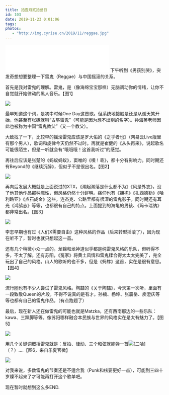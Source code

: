 ```yaml
---
title: 拾壹月贰拾叁日
id: 103
date: 2019-11-23 0:01:06
tags:
photos:
   - "http://img.cyrise.cn/2019/11/reggae.jpg"
---
```

<iframe frameborder="no" border="0" marginwidth="0" marginheight="0" width=330 height=86 src="//music.163.com/outchain/player?type=2&id=865040688&auto=0&height=66"></iframe>
下午听到《男孩别哭》，突发奇想想要整理一下雷鬼（Reggae）与中国摇滚的关系。

首先是我对雷鬼的理解。雷鬼，是（像海绵宝宝那样）无脑调动你的情绪，让你不自觉就开始律动的黑人音乐。【图1】

![](http://img.cyrise.cn/2019/11/005AjbVUgy1g978n6q4hvg309s068b2a.gif)

最早知道这个词，是初中时候One Day这首歌。但系统地接触是还是从谢天笑开始，他甚至有张砖就叫“古筝雷鬼”（可能是因为想不出别的名字）。孙海英老师因此也被称为中国“雷鬼教父”（又一个教父）。

大致找了一下，比较早的摇滚雷鬼应该是罗大佑的《之乎者也》（网易云Live版里有那个男人），歌词和旋律今天仍然不过时。再就是崔健的《从头再来》，说起歌名可能很陌生，但是一听就会有“哦哦哦！这首我听过”的感觉。

再往后应该是张楚的《蚂蚁蚂蚁》，窦唯的《噢！乖》，都十分有影响力。同时期还有Beyond的《继续沉醉》，但似乎不是很出名。【图2】

![](http://img.cyrise.cn/2019/11/TIM图片20191122234824.jpg)

再向后发展大概就是上面说过的XTX，《潮起潮落是什么都不为》《风是外衣》，没了他其他作品那种魔性，但风格仍然十分鲜明。痛仰也有《拥抱》《扎西德勒》《哈利路亚》《点石成金》这些，连杰克、公路里都有很深的雷鬼影子。同时期还有耳光《鸿鹄志》等等，也都很有自己的特点。上面提到的海龟的男孩、《玛卡瑞纳》都非常出名。【图3】

![](http://img.cyrise.cn/2019/11/TIM图片20191122234837.jpg)

李志早期也有过《人们X需要自由》这种风格的作品（后来转型摇滚了），因为现在听不了，暂时也就只想起这一首。

还有几个稍微小众一点的。龙锦和龙神道似乎都是纯雷鬼风格的乐队，但听得不多，不太了解。还有苏阳，《冤家》将黄土风情和雷鬼糅合得太太太完美了，完全玩出了自己的风格。山人的歌听的也不多，但是《蚂蚱》这首，实在是很有意思。【图4】

![](http://img.cyrise.cn/2019/11/TIM图片20191122234829.jpg)

流行圈也有不少人尝试了雷鬼风格。陶喆的《关于陶喆》，今天第一次听，里面有一段致敬Queen的片段，不得不说真的是有才。孙楠、杨坤、张震岳、庾澄庆等等也都有自己的雷鬼作品。（有点跑题了）

最后，现在新人还在做雷鬼的可能也就是Matzka，还有西南那边的一些乐队：kawa、三跺脚等等。像苏阳哪样融合本民族与世界的风格实在是太有魅力了。【图5】

![](http://img.cyrise.cn/2019/11/TIM图片20191122234833.jpg)

用几个关键词概括雷鬼就是：反拍、律动、三个和弦就能弹一首![[二哈]](https://img.t.sinajs.cn/t4/appstyle/expression/ext/normal/22/2018new_erha_org.png "[二哈]")（？）....【图6，来自乐夏官微】

![](http://img.cyrise.cn/2019/11/006qhzUdly1g3zpgzte64j30u016vn3o.jpg)

对我来说，多数雷鬼的节奏还是不适合我（Punk和核要更好一点），可能到三四十岁燥不起来了才可能再打开这个歌单吧。

现在暂时就想到这么多END.












　